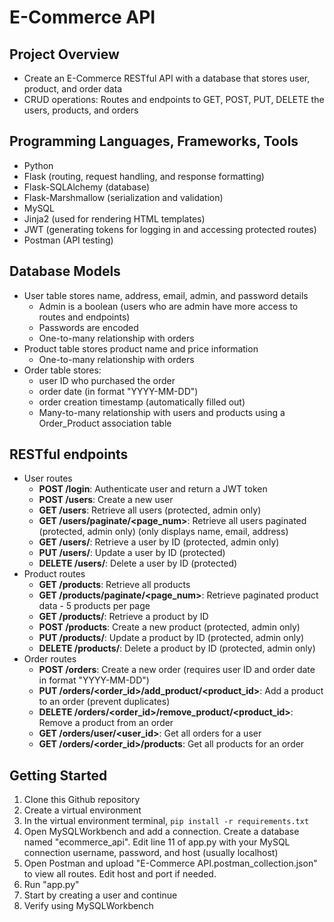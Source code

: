 # E-Commerce API

## Project Overview
- Create an E-Commerce RESTful API with a database that stores user, product, and order data
- CRUD operations: Routes and endpoints to GET, POST, PUT, DELETE the users, products, and orders

## Programming Languages, Frameworks, Tools
- Python
- Flask (routing, request handling, and response formatting)
- Flask-SQLAlchemy (database)
- Flask-Marshmallow (serialization and validation)
- MySQL
- Jinja2 (used for rendering HTML templates)
- JWT (generating tokens for logging in and accessing protected routes)
- Postman (API testing)

## Database Models
- User table stores name, address, email, admin, and password details
    - Admin is a boolean (users who are admin have more access to routes and endpoints)
    - Passwords are encoded
    - One-to-many relationship with orders
- Product table stores product name and price information
    - One-to-many relationship with orders
- Order table stores:
    - user ID who purchased the order
    - order date (in format "YYYY-MM-DD")
    - order creation timestamp (automatically filled out)
    - Many-to-many relationship with users and products using a Order_Product association table

## RESTful endpoints
- User routes
    - **POST /login**: Authenticate user and return a JWT token
    - **POST /users**: Create a new user
    - **GET /users**: Retrieve all users (protected, admin only)
    - **GET /users/paginate/<page_num>**: Retrieve all users paginated (protected, admin only) (only displays name, email, address)
    - **GET /users/<id>**: Retrieve a user by ID (protected, admin only)
    - **PUT /users/<id>**: Update a user by ID (protected)
    - **DELETE /users/<id>**: Delete a user by ID (protected)
- Product routes
    - **GET /products**: Retrieve all products
    - **GET /products/paginate/<page_num>**: Retrieve paginated product data - 5 products per page
    - **GET /products/<id>**: Retrieve a product by ID
    - **POST /products**: Create a new product (protected, admin only)
    - **PUT /products/<id>**: Update a product by ID (protected, admin only)
    - **DELETE /products/<id>**: Delete a product by ID (protected, admin only)
- Order routes
    - **POST /orders**: Create a new order (requires user ID and order date in format "YYYY-MM-DD")
    - **PUT /orders/<order_id>/add_product/<product_id>**: Add a product to an order (prevent duplicates)
    - **DELETE /orders/<order_id>/remove_product/<product_id>**: Remove a product from an order
    - **GET /orders/user/<user_id>**: Get all orders for a user
    - **GET /orders/<order_id>/products**: Get all products for an order

## Getting Started
1. Clone this Github repository
2. Create a virtual environment
3. In the virtual environment terminal, `pip install -r requirements.txt`
4. Open MySQLWorkbench and add a connection. Create a database named "ecommerce_api". Edit line 11 of app.py with your MySQL connection username, password, and host (usually localhost)
5. Open Postman and upload "E-Commerce API.postman_collection.json" to view all routes. Edit host and port if needed.
6. Run "app.py"
7. Start by creating a user and continue
8. Verify using MySQLWorkbench
